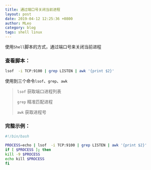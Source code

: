 ```yaml
---
title: 通过端口号关闭当前进程
layout: post
date: 2019-04-12 12:25:36 +0800
author: MLeo
category: blog
tags: shell linux
---
```


使用`Shell`脚本的方式，通过端口号来关闭当前进程


### 查看脚本：

```bash
lsof  -i TCP:9100 | grep LISTEN | awk '{print $2}'
````

使用到三个命令`lsof`、`grep`、`awk`

> `lsof` 获取端口进程列表
> 
> `grep` 精准匹配进程
> 
> `awk` 获取进程号

### 完整示例：

```bash 
#!/bin/bash

PROCESS=echo | lsof  -i TCP:9100 | grep LISTEN | awk '{print $2}'
if [ $PROCESS ]; then
kill -9 $PROCESS
echo kill $PROCESS
fi
```